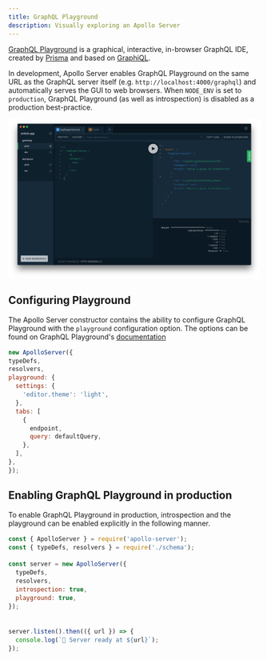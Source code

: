 ```yaml
---
title: GraphQL Playground
description: Visually exploring an Apollo Server
---
```


[GraphQL Playground](https://github.com/prismagraphql/graphql-playground) is a graphical, interactive, in-browser GraphQL IDE, created by [Prisma](https://www.prisma.io/) and based on [GraphiQL](https://github.com/graphql/graphiql).

In development, Apollo Server enables GraphQL Playground on the same URL as the GraphQL server itself (e.g. `http://localhost:4000/graphql`) and automatically serves the GUI to web browsers.  When `NODE_ENV` is set to `production`, GraphQL Playground (as well as introspection) is disabled as a production best-practice.

![GraphQL Playground](../images/graphql-playground.png)

## Configuring Playground

The Apollo Server constructor contains the ability to configure GraphQL Playground with the `playground` configuration option. The options can be found on GraphQL Playground's [documentation](https://github.com/prismagraphql/graphql-playground/#usage)

```js
new ApolloServer({
typeDefs,
resolvers,
playground: {
  settings: {
    'editor.theme': 'light',
  },
  tabs: [
    {
      endpoint,
      query: defaultQuery,
    },
  ],
},
});
```

## Enabling GraphQL Playground in production

To enable GraphQL Playground in production, introspection and the playground can be enabled explicitly in the following manner.

```js line=7-8
const { ApolloServer } = require('apollo-server');
const { typeDefs, resolvers } = require('./schema');

const server = new ApolloServer({
  typeDefs,
  resolvers,
  introspection: true,
  playground: true,
});


server.listen().then(({ url }) => {
  console.log(`🚀 Server ready at ${url}`);
});
```
